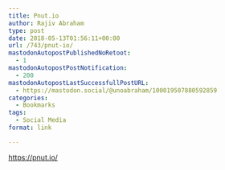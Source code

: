 ```yaml
---
title: Pnut.io
author: Rajiv Abraham
type: post
date: 2018-05-13T01:56:11+00:00
url: /743/pnut-io/
mastodonAutopostPublishedNoRetoot:
  - 1
mastodonAutopostPostNotification:
  - 200
mastodonAutopostLastSuccessfullPostURL:
  - https://mastodon.social/@unoabraham/100019507880592859
categories:
  - Bookmarks
tags:
  - Social Media
format: link

---
```

<https://pnut.io/>